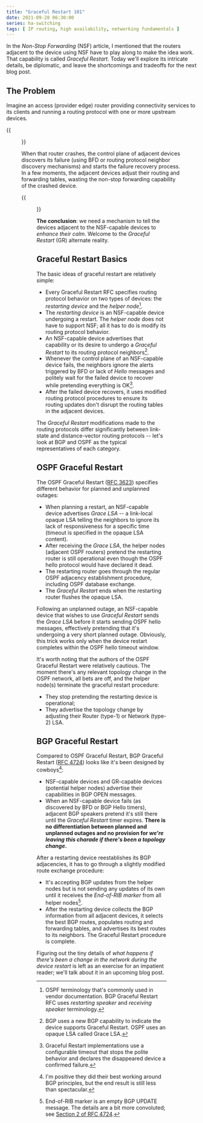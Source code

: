 ```yaml
---
title: "Graceful Restart 101"
date: 2021-09-28 06:30:00
series: ha-switching
tags: [ IP routing, high availability, networking fundamentals ]
---
```

In the *Non-Stop Forwarding* (NSF) article, I mentioned that the routers adjacent to the device using NSF have to play along to make the idea work. That capability is called *Graceful Restart*. Today we'll explore its intricate details, be diplomatic, and leave the shortcomings and tradeoffs for the next blog post.

## The Problem

Imagine an access (provider edge) router providing connectivity services to its clients and running a routing protocol with one or more upstream devices.
<!--more-->
{{<figure src="/2021/09/GR-access-router.png" caption="Non-redundant access network">}}

When that router crashes, the control plane of adjacent devices discovers its failure (using BFD or routing protocol neighbor discovery mechanisms) and starts the failure recovery process. In a few moments, the adjacent devices adjust their routing and forwarding tables, wasting the non-stop forwarding capability of the crashed device. 

{{<figure src="/2021/09/GR-control-plane-failure.png" caption="Control Plane failure in NSF-capable device">}}

**The conclusion**: we need a mechanism to tell the devices adjacent to the NSF-capable devices to *enhance their calm*. Welcome to the *Graceful Restart* (GR) alternate reality.

## Graceful Restart Basics

The basic ideas of graceful restart are relatively simple:

* Every Graceful Restart RFC specifies routing protocol behavior on two types of devices: the *restarting device* and the *helper node*[^T].
* The *restarting device* is an NSF-capable device undergoing a restart. The *helper node* does not have to support NSF; all it has to do is modify its routing protocol behavior.
* An NSF-capable device advertises that capability or its desire to undergo a *Graceful Restart* to its routing protocol neighbors[^1].
* Whenever the control plane of an NSF-capable device fails, the neighbors ignore the alerts triggered by BFD or lack of *Hello* messages and politely wait for the failed device to recover while pretending everything is OK[^2].
* After the failed device recovers, it uses modified routing protocol procedures to ensure its routing updates don't disrupt the routing tables in the adjacent devices.

[^T]: OSPF terminology that's commonly used in vendor documentation. BGP Graceful Restart RFC uses *restarting speaker* and *receiving speaker* terminology.

The *Graceful Restart* modifications made to the routing protocols differ significantly between link-state and distance-vector routing protocols -- let's look at BGP and OSPF as the typical representatives of each category.

## OSPF Graceful Restart

The OSPF Graceful Restart ([RFC 3623](https://datatracker.ietf.org/doc/html/rfc3623)) specifies different behavior for planned and unplanned outages:

* When planning a restart, an NSF-capable device advertises *Grace LSA* -- a link-local opaque LSA telling the neighbors to ignore its lack of responsiveness for a specific time (timeout is specified in the opaque LSA content).
* After receiving the *Grace LSA*, the helper nodes (adjacent OSPF routers) pretend the restarting router is still operational even though the OSPF hello protocol would have declared it dead.
* The restarting router goes through the regular OSPF adjacency establishment procedure, including OSPF database exchange.
* The *Graceful Restart* ends when the restarting router flushes the opaque LSA.

Following an unplanned outage, an NSF-capable device that wishes to use *Graceful Restart* sends the *Grace LSA* before it starts sending OSPF hello messages, effectively pretending that it's undergoing a very short planned outage. Obviously, this trick works only when the device restart completes within the OSPF hello timeout window.

It's worth noting that the authors of the OSPF Graceful Restart were relatively cautious. The moment there's any relevant topology change in the OSPF network, all bets are off, and the helper node(s) terminate the graceful restart procedure:

* They stop pretending the restarting device is operational;
* They advertise the topology change by adjusting their Router (type-1) or Network (type-2) LSA.

## BGP Graceful Restart

Compared to OSPF Graceful Restart, BGP Graceful Restart ([RFC 4724](https://datatracker.ietf.org/doc/html/rfc4724)) looks like it's been designed by cowboys[^3]:

* NSF-capable devices and GR-capable devices (potential helper nodes) advertise their capabilities in BGP OPEN messages.
* When an NSF-capable device fails (as discovered by BFD or BGP Hello timers), adjacent BGP speakers pretend it's still there until the *Graceful Restart* timer expires. **There is no differentiation between planned and unplanned outages and no provision for *we're leaving this charade if there's been a topology change*.**

After a restarting device reestablishes its BGP adjacencies, it has to go through a slightly modified route exchange procedure:

* It's accepting BGP updates from the helper nodes but is not sending any updates of its own until it receives the *End-of-RIB marker* from all helper nodes[^4].
* After the restarting device collects the BGP information from all adjacent devices, it selects the best BGP routes, populates routing and forwarding tables, and advertises its best routes to its neighbors. The Graceful Restart procedure is complete.

Figuring out the tiny details of *what happens if there's been a change in the network during the device restart* is left as an exercise for an impatient reader; we'll talk about it in an upcoming blog post.

[^1]: BGP uses a new BGP capability to indicate the device supports Graceful Restart. OSPF uses an opaque LSA called Grace LSA.

[^2]: Graceful Restart implementations use a configurable timeout that stops the polite behavior and declares the disappeared device a confirmed failure.

[^3]: I'm positive they did their best working around BGP principles, but the end result is still less than spectacular.

[^4]: End-of-RIB marker is an empty BGP UPDATE message. The details are a bit more convoluted; see [Section 2 of RFC 4724](https://datatracker.ietf.org/doc/html/rfc4724#section-2).
